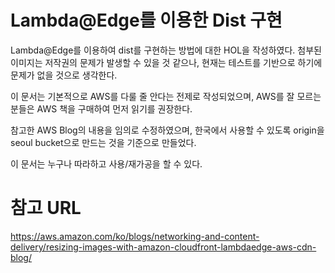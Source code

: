 # Lambda@Edge를 이용한 Dist 구현
Lambda@Edge를 이용하여 dist를 구현하는 방법에 대한 HOL을 작성하였다. 첨부된 이미지는 저작권의 문제가 발생할 수 있을 것 같으나, 현재는 테스트를 기반으로 하기에 문제가 없을 것으로 생각한다.

이 문서는 기본적으로 AWS를 다룰 줄 안다는 전제로 작성되었으며, AWS를 잘 모르는 분들은 AWS 책을 구매하여 먼저 읽기를 권장한다.

참고한 AWS Blog의 내용을 임의로 수정하였으며, 한국에서 사용할 수 있도록 origin을 seoul bucket으로 만드는 것을 기준으로 만들었다.

이 문서는 누구나 따라하고 사용/재가공을 할 수 있다.

# 참고 URL
https://aws.amazon.com/ko/blogs/networking-and-content-delivery/resizing-images-with-amazon-cloudfront-lambdaedge-aws-cdn-blog/